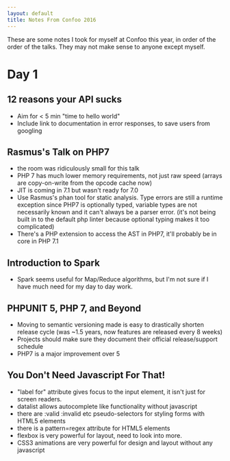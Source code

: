 ```yaml
---
layout: default
title: Notes From Confoo 2016 
---
```


These are some notes I took for myself at Confoo this year, in order
of the order of the talks. They may not make sense to anyone except
myself.

# Day 1

## 12 reasons your API sucks
- Aim for < 5 min "time to hello world"
- Include link to documentation in error responses, to save
  users from googling

## Rasmus's Talk on PHP7
 - the room was ridiculously small for this talk
 - PHP 7 has much lower memory requirements, not just raw speed
   (arrays are copy-on-write from the opcode cache now)
 - JIT is coming in 7.1 but wasn't ready for 7.0
 - Use Rasmus's phan tool for static analysis. Type errors are still a 
   runtime exception since PHP7 is optionally typed, variable types are
   not necessarily known and it can't always be a parser error.
   (it's not being built in to the default php linter because optional
   typing makes it too complicated)
 - There's a PHP extension to access the AST in PHP7, it'll
   probably be in core in PHP 7.1

## Introduction to Spark
 - Spark seems useful for Map/Reduce algorithms, but I'm not
   sure if I have much need for my day to day work.

## PHPUNIT 5, PHP 7, and Beyond
 - Moving to semantic versioning made is easy to drastically
   shorten release cycle (was ~1.5 years, now features are released
   every 8 weeks)
 - Projects should make sure they document their official 
   release/support schedule
 - PHP7 is a major improvement over 5

 ## You Don't Need Javascript For That!
  - "label for" attribute gives focus to the input element, it isn't just
    for screen readers.
  - datalist allows autocomplete like functionality without javascript
  - there are :valid :invalid etc pseudo-selectors for styling forms with
    HTML5 elements
  - there is a pattern=regex attribute for HTML5 elements
  - flexbox is very powerful for layout, need to look into more.
  - CSS3 animations are very powerful for design and layout without
    any javascript

